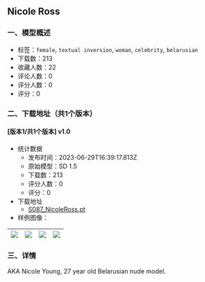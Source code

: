 ## Nicole Ross
### 一、模型概述

- 标签：`female`, `textual inversion`, `woman`, `celebrity`, `belarusian`
- 下载数：213
- 收藏人数：22
- 评论人数：0
- 评分人数：0
- 评分：0

### 二、下载地址（共1个版本）

#### [版本1/共1个版本] v1.0

- 统计数据
  - 发布时间：2023-06-29T16:39:17.813Z
  - 原始模型：SD 1.5
  - 下载数：213
  - 评分人数：0
  - 评分：0
- 下载地址
  - [S087_NicoleRoss.pt](https://civitai.com/api/download/models/106715)
- 样例图像：

| <img src="https://image.civitai.com/xG1nkqKTMzGDvpLrqFT7WA/622cb279-cd88-4eff-b733-6c8c7fe97a0a/width=450/1336495.jpeg" /> | <img src="https://image.civitai.com/xG1nkqKTMzGDvpLrqFT7WA/b136cbac-6364-45b5-a044-9317d7eb3f82/width=450/1336472.jpeg" /> | <img src="https://image.civitai.com/xG1nkqKTMzGDvpLrqFT7WA/24dd43a8-b348-470f-949c-a0d48f27c703/width=450/1336481.jpeg" /> | <img src="https://image.civitai.com/xG1nkqKTMzGDvpLrqFT7WA/bce9652b-5628-452e-b0db-835375a82423/width=450/1336503.jpeg" /> |
| ---- | ---- | ---- | ---- |


### 三、详情
<p>AKA Nicole Young, 27 year old Belarusian nude model.</p>